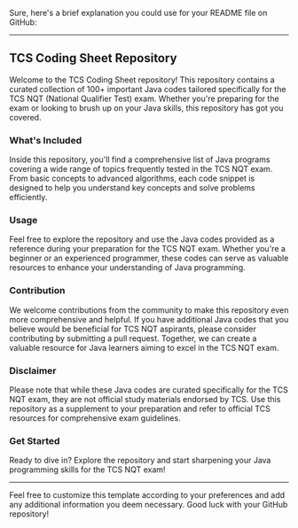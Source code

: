 Sure, here's a brief explanation you could use for your README file on GitHub:

---

## TCS Coding Sheet Repository

Welcome to the TCS Coding Sheet repository! This repository contains a curated collection of 100+ important Java codes tailored specifically for the TCS NQT (National Qualifier Test) exam. Whether you're preparing for the exam or looking to brush up on your Java skills, this repository has got you covered.

### What's Included

Inside this repository, you'll find a comprehensive list of Java programs covering a wide range of topics frequently tested in the TCS NQT exam. From basic concepts to advanced algorithms, each code snippet is designed to help you understand key concepts and solve problems efficiently.

### Usage

Feel free to explore the repository and use the Java codes provided as a reference during your preparation for the TCS NQT exam. Whether you're a beginner or an experienced programmer, these codes can serve as valuable resources to enhance your understanding of Java programming.

### Contribution

We welcome contributions from the community to make this repository even more comprehensive and helpful. If you have additional Java codes that you believe would be beneficial for TCS NQT aspirants, please consider contributing by submitting a pull request. Together, we can create a valuable resource for Java learners aiming to excel in the TCS NQT exam.

### Disclaimer

Please note that while these Java codes are curated specifically for the TCS NQT exam, they are not official study materials endorsed by TCS. Use this repository as a supplement to your preparation and refer to official TCS resources for comprehensive exam guidelines.

### Get Started

Ready to dive in? Explore the repository and start sharpening your Java programming skills for the TCS NQT exam!

---

Feel free to customize this template according to your preferences and add any additional information you deem necessary. Good luck with your GitHub repository!
